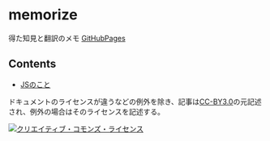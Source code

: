 # memorize
得た知見と翻訳のメモ [GitHubPages](https://ravie403.github.io/memorize)

## Contents
- [JSのこと](./JavaScript/)


ドキュメントのライセンスが違うなどの例外を除き、記事は[CC-BY3.0](http://creativecommons.org/licenses/by/3.0)の元記述され、例外の場合はそのライセンスを記述する。

[![クリエイティブ・コモンズ・ライセンス](https://i.creativecommons.org/l/by/3.0/88x31.png)](http://creativecommons.org/licenses/by/3.0)
